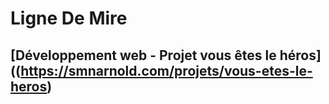 # Ligne De Mire

## [Développement web - Projet vous êtes le héros]((https://smnarnold.com/projets/vous-etes-le-heros)
